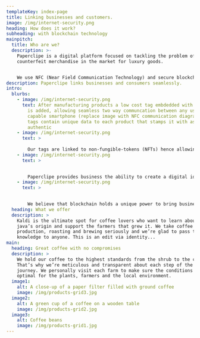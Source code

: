 ```yaml
---
templateKey: index-page
title: Linking businesses and customers.
image: /img/internet-security.png
heading: How does it work?
subheading: with blockchain technology
mainpitch:
  title: Who are we?
  description: >-
    Paperclipe is a digital platform focused on tackling the problem of
    counterfeit merchandise in the market for luxury goods. 


    We use NFC (Near Field Communication Technology) and secure blockchain NFTs to ensure the authenticity of products for brands and customers.
description: Paperclipe links businesses and consumers seamlessly.
intro:
  blurbs:
    - image: /img/internet-security.png
      text: After manufacturing products a low cost tag embdedded with NFC technology
        is added, allowing seamless two way communcation between any user with a
        capable smartphone (replace image with NFC communication diagram).   NFC
        tags contain unique data to each product that stamps it with as
        authentic
    - image: /img/internet-security.png
      text: >
        
        Our tags are linked to non-fungible-tokens (NFTs) hence allowing the owners of the product to tokenize their items on crosschain platforms such as Solona, Ethereum, and Polygon. Once created they cannot be destroyed, and users with wallets can buy and trade these unique NFTs as real life transactions with the products are made. This allows the collection and tracking of data in real time.
    - image: /img/internet-security.png
      text: >
        

        Paperclipe provides business the ability to create a digital identity for products while keeping their brand image intact. We envision a better solution using blockchain technology solve supply chain issues and fight against market of fraudulent goods and tickets. Customers will have better assurance and data collected post sale can provide a way to predict consumers future demands. 
    - image: /img/internet-security.png
      text: >
        

        We believe that blockchain holds a unique power to bring businesses and consumers together. Email us to learn more about what we can do for your company.
  heading: What we offer
  description: >
    Kaldi is the ultimate spot for coffee lovers who want to learn about their
    java’s origin and support the farmers that grew it. We take coffee
    production, roasting and brewing seriously and we’re glad to pass that
    knowledge to anyone. This is an edit via identity...
main:
  heading: Great coffee with no compromises
  description: >
    We hold our coffee to the highest standards from the shrub to the cup.
    That’s why we’re meticulous and transparent about each step of the coffee’s
    journey. We personally visit each farm to make sure the conditions are
    optimal for the plants, farmers and the local environment.
  image1:
    alt: A close-up of a paper filter filled with ground coffee
    image: /img/products-grid3.jpg
  image2:
    alt: A green cup of a coffee on a wooden table
    image: /img/products-grid2.jpg
  image3:
    alt: Coffee beans
    image: /img/products-grid1.jpg
---
```

